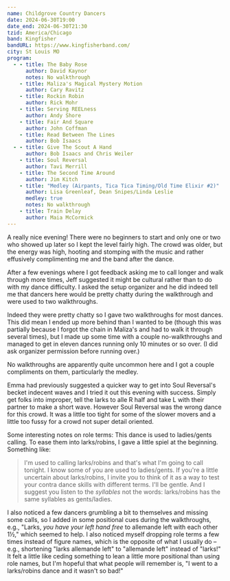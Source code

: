 ```yaml
---
name: Childgrove Country Dancers
date: 2024-06-30T19:00
date_end: 2024-06-30T21:30
tzid: America/Chicago
band: Kingfisher
bandURL: https://www.kingfisherband.com/
city: St Louis MO
program:
  - - title: The Baby Rose
      author: David Kaynor
      notes: No walkthrough
    - title: Maliza's Magical Mystery Motion
      author: Cary Ravitz
    - title: Rockin Robin
      author: Rick Mohr
    - title: Serving REELness
      author: Andy Shore
    - title: Fair And Square
      author: John Coffman
    - title: Read Between The Lines
      author: Bob Isaacs
  - - title: Give The Scout A Hand
      author: Bob Isaacs and Chris Weiler
    - title: Soul Reversal
      author: Tavi Merrill
    - title: The Second Time Around
      author: Jim Kitch
    - title: "Medley (Airpants, Tica Tica Timing/Old Time Elixir #2)"
      author: Lisa Greenleaf, Dean Snipes/Linda Leslie
      medley: true
      notes: No walkthrough
    - title: Train Delay
      author: Maia McCormick
---
```


A really nice evening! There were no beginners to start and only one or two who showed up later so I kept the level fairly high. The crowd was older, but the energy was high, hooting and stomping with the music and rather effusively complimenting me and the band after the dance.

After a few evenings where I got feedback asking me to call longer and walk through more times, Jeff suggested it might be cultural rather than to do with my dance difficulty. I asked the setup organizer and he did indeed tell me that dancers here would be pretty chatty during the walkthrough and were used to two walkthroughs.

Indeed they were pretty chatty so I gave two walkthroughs for most dances. This did mean I ended up more behind than I wanted to be (though this was partially because I forgot the chain in Maliza's and had to walk it through several times), but I made up some time with a couple no-walkthroughs and managed to get in eleven dances running only 10 minutes or so over. (I did ask organizer permission before running over.)

No walkthroughs are apparently quite uncommon here and I got a couple compliments on them, particularly the medley.

Emma had previously suggested a quicker way to get into Soul Reversal's becket indecent waves and I tried it out this evening with success. Simply get folks into improper, tell the larks to alle R half and take L with their partner to make a short wave. However Soul Reversal was the wrong dance for this crowd. It was a little too tight for some of the slower movers and a little too fussy for a crowd not super detail oriented.

Some interesting notes on role terms: This dance is used to ladies/gents calling. To ease them into larks/robins, I gave a little spiel at the beginning. Something like:

> I'm used to calling larks/robins and that's what I'm going to call tonight. I know some of you are used to ladies/gents. If you're a little uncertain about larks/robins, I invite you to think of it as a way to test your contra dance skills with different terms. I'll be gentle. And I suggest you listen to the *syllables* not the words: larks/robins has the same syllables as gents/ladies.

I also noticed a few dancers grumbling a bit to themselves and missing some calls, so I added in some positional cues during the walkthroughs, e.g., "Larks, _you have your left hand free_ to allemande left with each other 1½," which seemed to help. I also noticed myself dropping role terms a few times instead of figure names, which is the opposite of what I usually do – e.g., shortening "larks allemande left" to "allemande left" instead of "larks!" It felt a little like ceding something to lean a little more positional than using role names, but I'm hopeful that what people will remember is, "I went to a larks/robins dance and it wasn't so bad!"
